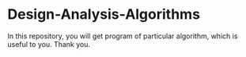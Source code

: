 # Design-Analysis-Algorithms

In this repository, you will get program of particular algorithm, which is useful to you. Thank you.
